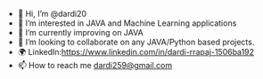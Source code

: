 - 👋 Hi, I’m @dardi20
- 👀 I’m interested in JAVA and Machine Learning applications 
- 🌱 I’m currently improving on JAVA
- 💞️ I’m looking to collaborate on any JAVA/Python based projects.
- 🌍 LinkedIn:https://www.linkedin.com/in/dardi-rrapaj-1506ba192
- 📫 How to reach me dardi259@gmail.com

<!---
dardi20/dardi20 is a ✨ special ✨ repository because its `README.md` (this file) appears on your GitHub profile.
You can click the Preview link to take a look at your changes.
--->
